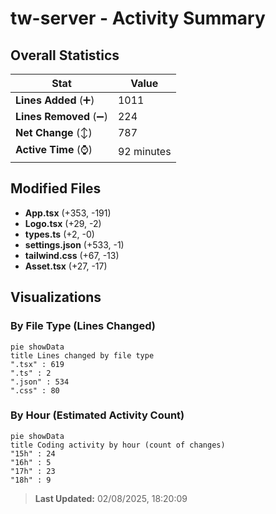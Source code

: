 # tw-server - Activity Summary 

## Overall Statistics

| Stat                   | Value                                                             |
| ---------------------- | ----------------------------------------------------------------- |
| **Lines Added** (➕)   | 1011                                          |
| **Lines Removed** (➖) | 224                                        |
| **Net Change** (↕)    | 787                |
| **Active Time** (⌚)   | 92 minutes |


## Modified Files
- **App.tsx** (+353, -191)
- **Logo.tsx** (+29, -2)
- **types.ts** (+2, -0)
- **settings.json** (+533, -1)
- **tailwind.css** (+67, -13)
- **Asset.tsx** (+27, -17)

## Visualizations

### By File Type (Lines Changed)

```mermaid
pie showData
title Lines changed by file type
".tsx" : 619
".ts" : 2
".json" : 534
".css" : 80
```

### By Hour (Estimated Activity Count)

```mermaid
pie showData
title Coding activity by hour (count of changes)
"15h" : 24
"16h" : 5
"17h" : 23
"18h" : 9
```


> **Last Updated:** 02/08/2025, 18:20:09